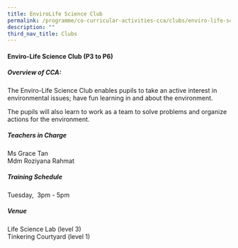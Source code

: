 ```yaml
---
title: EnviroLife Science Club
permalink: /programme/co-curricular-activities-cca/clubs/enviro-life-science-club/
description: ""
third_nav_title: Clubs
---
```

#### **Enviro-Life Science Club  (P3 to P6)**

##### **Overview of CCA:**

The Enviro-Life Science Club enables pupils to take an active interest in environmental issues; have fun learning in and about the environment. 

The pupils will also learn to work as a team to solve problems and organize actions for the environment.

##### **Teachers in Charge**

Ms Grace Tan<br>
Mdm Roziyana Rahmat

##### **Training Schedule**

Tuesday,  3pm - 5pm 

##### **Venue**
Life Science Lab (level 3)<br>
Tinkering Courtyard (level 1)